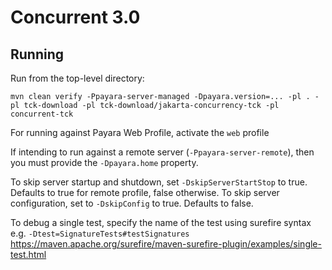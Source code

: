 # Concurrent 3.0

## Running

Run from the top-level directory:

`mvn clean verify -Ppayara-server-managed -Dpayara.version=... -pl . -pl tck-download -pl tck-download/jakarta-concurrency-tck -pl concurrent-tck`

For running against Payara Web Profile, activate the `web` profile

If intending to run against a remote server (`-Ppayara-server-remote`), then you must provide the `-Dpayara.home` property.

To skip server startup and shutdown, set `-DskipServerStartStop` to true. Defaults to true for remote profile, false otherwise.
To skip server configuration, set to `-DskipConfig` to true. Defaults to false.

To debug a single test, specify the name of the test using surefire syntax e.g. `-Dtest=SignatureTests#testSignatures`
https://maven.apache.org/surefire/maven-surefire-plugin/examples/single-test.html